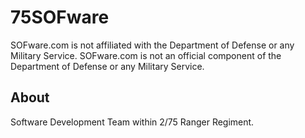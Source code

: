 # 75SOFware

SOFware.com is not affiliated with the Department of Defense or any Military Service.
SOFware.com is not an official component of the Department of Defense or any Military
Service.

## About
Software Development Team within 2/75 Ranger Regiment.

